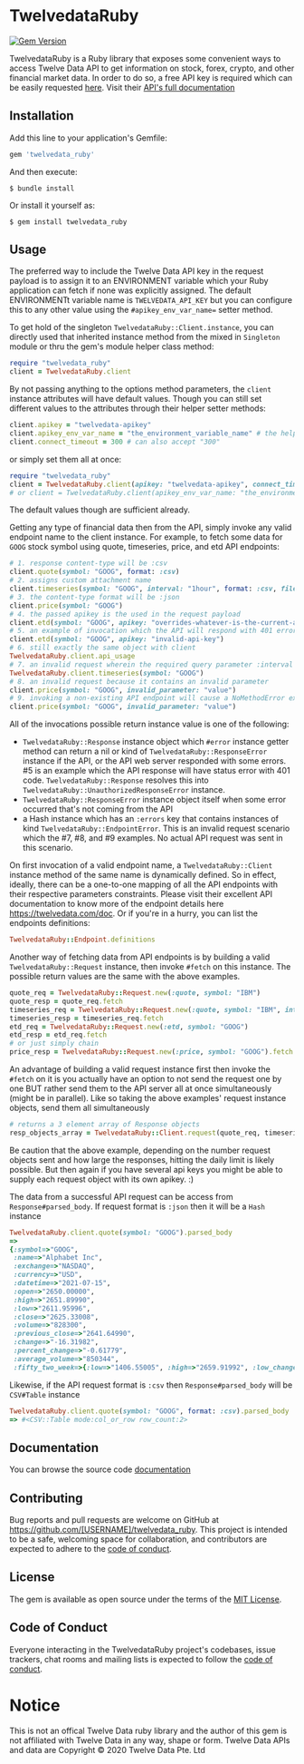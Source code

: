 # TwelvedataRuby

[![Gem Version](https://badge.fury.io/rb/twelvedata_ruby.svg)](https://badge.fury.io/rb/twelvedata_ruby)

TwelvedataRuby is a Ruby library that exposes some convenient ways to access Twelve Data API to get information on stock, forex, crypto, and other financial market data. In order to do so, a free API key is required which can be easily requested [here](https://twelvedata.com/pricing). Visit their [API's full documentation](https://twelvedata.com/docs)


## Installation

Add this line to your application's Gemfile:

```ruby
gem 'twelvedata_ruby'
```

And then execute:

    $ bundle install

Or install it yourself as:

    $ gem install twelvedata_ruby

## Usage

The preferred way to include the Twelve Data API key in the request payload is to assign it to an ENVIRONMENT variable which your Ruby application can fetch if none was explicitly assigned. The default ENVIRONMENTt variable name is `TWELVEDATA_API_KEY` but you can configure this to any other value  using the `#apikey_env_var_name=` setter method.

To get hold of the singleton `TwelvedataRuby::Client.instance`, you can directly used that inherited instance method from the mixed in `Singleton` module or thru the gem's module helper class method:

```ruby
require "twelvedata_ruby"
client = TwelvedataRuby.client
```

By not passing anything to the options method parameters, the `client` instance attributes will have default values. Though you can still set different values to the attributes through their helper setter methods:

```ruby
client.apikey = "twelvedata-apikey"
client.apikey_env_var_name = "the_environment_variable_name" # the helper getter method will upcase the value
client.connect_timeout = 300 # can also accept "300"
```

or simply set them all at once:

```ruby
require "twelvedata_ruby"
client = TwelvedataRuby.client(apikey: "twelvedata-apikey", connect_timeout: 300)
# or client = TwelvedataRuby.client(apikey_env_var_name: "the_environment_variable_name", connect_timeout: 300)
```

The default values though are sufficient already.

Getting any type of financial data then from the API, simply invoke any valid endpoint name to the client instance. For example, to fetch some data for `GOOG` stock symbol using quote, timeseries, price, and etd API endpoints:

```ruby
# 1. response content-type will be :csv
client.quote(symbol: "GOOG", format: :csv)
# 2. assigns custom attachment name
client.timeseries(symbol: "GOOG", interval: "1hour", format: :csv, filename: "google_timeseries_1hour.csv")
# 3. the content-type format will be :json
client.price(symbol: "GOOG")
# 4. the passed apikey is the used in the request payload
client.etd(symbol: "GOOG", apikey: "overrides-whatever-is-the-current-apikey")
# 5. an example of invocation which the API will respond with 401 error code
client.etd(symbol: "GOOG", apikey: "invalid-api-key")
# 6. still exactly the same object with client
TwelvedataRuby.client.api_usage
# 7. an invalid request wherein the required query parameter :interval is missing
TwelvedataRuby.client.timeseries(symbol: "GOOG")
# 8. an invalid request because it contains an invalid parameter
client.price(symbol: "GOOG", invalid_parameter: "value")
# 9. invoking a non-existing API endpoint will cause a NoMethodError exception
client.price(symbol: "GOOG", invalid_parameter: "value")
```

All of the invocations possible return instance value is one of the following:
- `TwelvedataRuby::Response` instance object which `#error` instance getter method can return a nil or kind of `TwelvedataRuby::ResponseError` instance if the API, or the API web server responded with some errors. #5 is an example which the API response will have status error with 401 code. `TwelvedataRuby::Response` resolves this into `TwelvedataRuby::UnauthorizedResponseError` instance.
- `TwelvedataRuby::ResponseError` instance object itself when some error occurred that's not coming from the API
- a Hash instance which has an `:errors` key that contains instances of kind `TwelvedataRuby::EndpointError`. This is an invalid request scenario which the #7, #8, and #9 examples. No actual API request was sent in this scenario.

On first invocation of a valid endpoint name, a `TwelvedataRuby::Client` instance method of the same name is dynamically defined. So in effect, ideally, there can be a one-to-one mapping of all the API endpoints with their respective parameters constraints. Please visit their excellent API documentation to know more of the endpoint details here https://twelvedata.com/doc. Or if you're in a hurry, you can list the endpoints definitions:

```ruby
TwelvedataRuby::Endpoint.definitions
```

Another way of fetching data from API endpoints is by building a valid `TwelvedataRuby::Request` instance, then invoke `#fetch` on this instance. The possible return values are the same with the above examples.

```ruby
quote_req = TwelvedataRuby::Request.new(:quote, symbol: "IBM")
quote_resp = quote_req.fetch
timeseries_req = TwelvedataRuby::Request.new(:quote, symbol: "IBM", interval: "1hour", format: :csv)
timeseries_resp = timeseries_req.fetch
etd_req = TwelvedataRuby::Request.new(:etd, symbol: "GOOG")
etd_resp = etd_req.fetch
# or just simply chain
price_resp = TwelvedataRuby::Request.new(:price, symbol: "GOOG").fetch
```

An advantage of building a valid request instance first then invoke the `#fetch` on it is you actually have an option to not send the request one by one BUT rather send them to the API server all at once simultaneously (might be in parallel). Like so taking the above examples' request instance objects, send them all simultaneously

```ruby
# returns a 3 element array of Response objects
resp_objects_array = TwelvedataRuby::Client.request(quote_req, timeseries_req, etd_req)
```

Be caution that the above example, depending on the number request objects sent and how large the responses, hitting the daily limit is likely possible. But then again if you have several api keys you might be able to supply each request object with its own apikey. :)


The data from a successful API request can be access from `Response#parsed_body`. If request format is `:json` then it will be a `Hash` instance

```ruby
TwelvedataRuby.client.quote(symbol: "GOOG").parsed_body
=>
{:symbol=>"GOOG",
 :name=>"Alphabet Inc",
 :exchange=>"NASDAQ",
 :currency=>"USD",
 :datetime=>"2021-07-15",
 :open=>"2650.00000",
 :high=>"2651.89990",
 :low=>"2611.95996",
 :close=>"2625.33008",
 :volume=>"828300",
 :previous_close=>"2641.64990",
 :change=>"-16.31982",
 :percent_change=>"-0.61779",
 :average_volume=>"850344",
 :fifty_two_week=>{:low=>"1406.55005", :high=>"2659.91992", :low_change=>"1218.78003", :high_change=>"-34.58984", :low_change_percent=>"86.65031", :high_change_percent=>"-1.30041", :range=>"1406.550049 - 2659.919922"}}
```

Likewise, if the API request format is `:csv` then `Response#parsed_body` will be `CSV#Table` instance

```ruby
TwelvedataRuby.client.quote(symbol: "GOOG", format: :csv).parsed_body
=> #<CSV::Table mode:col_or_row row_count:2>
```

## Documentation
You can browse the source code [documentation](https://kanroyalhigh.github.io/twelvedata_ruby/doc/)
## Contributing

Bug reports and pull requests are welcome on GitHub at https://github.com/[USERNAME]/twelvedata_ruby. This project is intended to be a safe, welcoming space for collaboration, and contributors are expected to adhere to the [code of conduct](https://github.com/[USERNAME]/twelvedata_ruby/blob/master/CODE_OF_CONDUCT.md).

## License

The gem is available as open source under the terms of the [MIT License](https://opensource.org/licenses/MIT).

## Code of Conduct

Everyone interacting in the TwelvedataRuby project's codebases, issue trackers, chat rooms and mailing lists is expected to follow the [code of conduct](https://github.com/[USERNAME]/twelvedata_ruby/blob/master/CODE_OF_CONDUCT.md).


# Notice

This is not an offical Twelve Data ruby library and the author of this gem is not affiliated with Twelve Data in any way, shape or form. Twelve Data APIs and data are Copyright © 2020 Twelve Data Pte. Ltd
